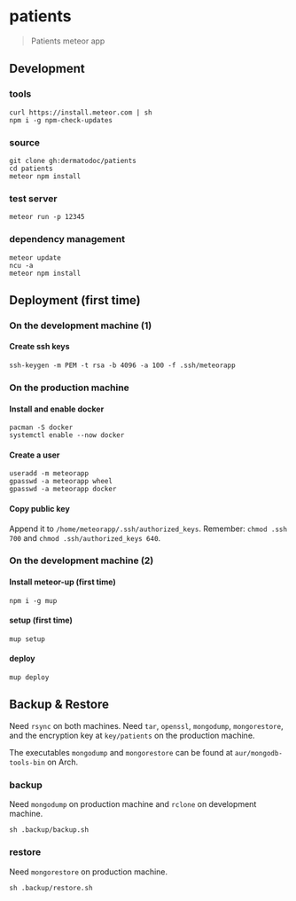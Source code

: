 # patients

> Patients meteor app

## Development

### tools

    curl https://install.meteor.com | sh
    npm i -g npm-check-updates
    
### source

    git clone gh:dermatodoc/patients
    cd patients
    meteor npm install
    
### test server
    
    meteor run -p 12345

### dependency management

    meteor update
    ncu -a
    meteor npm install
    
## Deployment (first time)

### On the development machine (1)

#### Create ssh keys

    ssh-keygen -m PEM -t rsa -b 4096 -a 100 -f .ssh/meteorapp

### On the production machine

#### Install and enable docker

    pacman -S docker
    systemctl enable --now docker

#### Create a user

    useradd -m meteorapp
    gpasswd -a meteorapp wheel
    gpasswd -a meteorapp docker

#### Copy public key

Append it to `/home/meteorapp/.ssh/authorized_keys`.
Remember: `chmod .ssh 700` and `chmod .ssh/authorized_keys 640`.


### On the development machine (2)

#### Install meteor-up (first time)

    npm i -g mup

#### setup (first time)

    mup setup
    
#### deploy

    mup deploy

## Backup & Restore

Need `rsync` on both machines.
Need `tar`, `openssl`, `mongodump`, `mongorestore`,
and the encryption key at `key/patients` on the production machine.

The executables `mongodump` and `mongorestore` can be found at `aur/mongodb-tools-bin` on Arch.

### backup

Need `mongodump` on production machine and `rclone` on development machine.

    sh .backup/backup.sh

### restore

Need `mongorestore` on production machine.

    sh .backup/restore.sh
